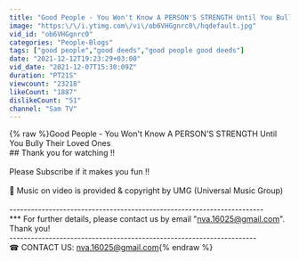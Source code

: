 ```yaml
---
title: "Good People - You Won't Know A PERSON'S STRENGTH Until You Bully Their Loved Ones"
image: "https:\/\/i.ytimg.com\/vi\/ob6VHGgnrc0\/hqdefault.jpg"
vid_id: "ob6VHGgnrc0"
categories: "People-Blogs"
tags: ["good people","good deeds","good people good deeds"]
date: "2021-12-12T19:23:29+03:00"
vid_date: "2021-12-07T15:30:09Z"
duration: "PT21S"
viewcount: "23218"
likeCount: "1887"
dislikeCount: "51"
channel: "Sam TV"
---
```

{% raw %}Good People - You Won't Know A PERSON'S STRENGTH Until You Bully Their Loved Ones <br />## Thank you for watching !!<br /><br />Please Subscribe if it makes you fun !!<br /><br />🔑 Music on video is provided &amp; copyright by UMG (Universal Music Group)<br /><br />-----------------------------------------------------------------------<br />***  For further details, please contact us by email &quot;nva.16025@gmail.com&quot;. Thank you!<br />---------------------------------------------------------------------<br />☎ CONTACT US: nva.16025@gmail.com{% endraw %}

